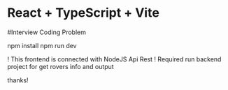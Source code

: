 # React + TypeScript + Vite

#Interview Coding Problem

npm install
npm run dev

! This frontend is connected with NodeJS Api Rest
! Required run backend project for get rovers info and output

thanks!
